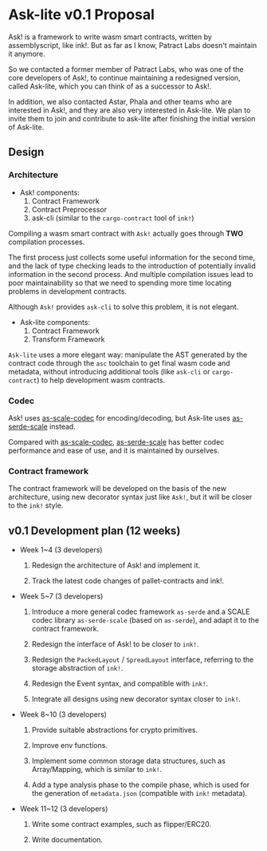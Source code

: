# Ask-lite v0.1 Proposal

Ask! is a framework to write wasm smart contracts, written by assemblyscript, like ink!. But as far as I know, Patract Labs doesn't maintain it anymore.

So we contacted a former member of Patract Labs, who was one of the core developers of Ask!, to continue maintaining a redesigned version, called Ask-lite, which you can think of as a successor to Ask!.

In addition, we also contacted Astar, Phala and other teams who are interested in Ask!, and they are also very interested in Ask-lite. We plan to invite them to join and contribute to ask-lite after finishing the initial version of Ask-lite.

## Design

### Architecture

- Ask! components:
  1. Contract Framework
  2. Contract Preprocessor
  3. ask-cli (similar to the `cargo-contract` tool of `ink!`)

Compiling a wasm smart contract with `Ask!` actually goes through **TWO** compilation processes.

The first process just collects some useful information for the second time, and the lack of type checking leads to the introduction of potentially invalid information in the second process. And multiple compilation issues lead to poor maintainability so that we need to spending more time locating problems in development contracts.

Although `Ask!` provides `ask-cli` to solve this problem, it is not elegant.

- Ask-lite components:
    1. Contract Framework
    2. Transform Framework

`Ask-lite` uses a more elegant way: manipulate the AST generated by the contract code through the `asc` toolchain to get final wasm code and metadata, without introducing additional tools (like `ask-cli` or `cargo-contract`) to help development wasm contracts.

### Codec

  Ask! uses [as-scale-codec](https://github.com/LimeChain/as-scale-codec) for encoding/decoding, but Ask-lite uses [as-serde-scale](https://github.com/yjhmelody/serde-as/tree/main/packages/as-serde-scale) instead.

  Compared with [as-scale-codec](https://github.com/LimeChain/as-scale-codec), [as-serde-scale](https://github.com/yjhmelody/serde-as/tree/main/packages/as-serde-scale) has better codec performance and ease of use, and it is maintained by ourselves.

### Contract framework

The contract framework will be developed on the basis of the new architecture, using new decorator syntax just like `Ask!`, but it will be closer to the `ink!` style.

## v0.1 Development plan (12 weeks)

- Week 1~4 (3 developers)

  1. Redesign the architecture of Ask! and implement it.

  2. Track the latest code changes of pallet-contracts and ink!.

- Week 5~7 (3 developers)

  1. Introduce a more general codec framework `as-serde` and a SCALE codec library `as-serde-scale` (based on `as-serde`), and adapt it to the contract framework.

  2. Redesign the interface of Ask! to be closer to `ink!`.

  3. Redesign the `PackedLayout` / `SpreadLayout` interface, referring to the storage abstraction of `ink!`.

  4. Redesign the Event syntax, and compatible with `ink!`.

  5. Integrate all designs using new decorator syntax closer to `ink!`.

- Week 8~10 (3 developers)

  1. Provide suitable abstractions for crypto primitives.

  2. Improve env functions.

  3. Implement some common storage data structures, such as Array/Mapping, which is similar to `ink!`.

  4. Add a type analysis phase to the compile phase, which is used for the generation of `metadata.json` (compatible with `ink!` metadata).

- Week 11~12 (3 developers)

  1. Write some contract examples, such as flipper/ERC20.

  2. Write documentation.
